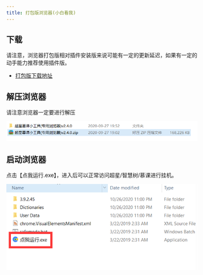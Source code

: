 ```yaml
---
title: 打包版浏览器(小白看我)
---
```


## 下载

请注意，浏览器打包版相对插件安装版来说可能有一定的更新延迟，如果有一定的动手能力推荐使用插件版。

- [打包版下载地址](http://d0.ananas.chaoxing.com/download/c10c536b4566fcf384849d8c3c5f45c1?fn=&mt=)

## 解压浏览器

请注意浏览器一定要进行解压

![](/img/unzip.png)

## 启动浏览器

点击【点我运行.exe】，进入后可以正常访问超星/智慧树/慕课进行挂机。

![](/img/entry2.png)


